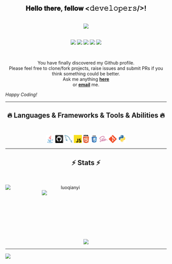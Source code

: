 <div align="center">
<h2> 𝐇𝐞𝐥𝐥𝐨 𝐭𝐡𝐞𝐫𝐞, 𝐟𝐞𝐥𝐥𝐨𝐰 <𝚍𝚎𝚟𝚎𝚕𝚘𝚙𝚎𝚛𝚜/>! </h2>
</div>
</br>
<div align="center">
<img  src="https://count.getloli.com/get/@luoqianyi"/>
</div>
</br>
<p align="center">
<a href="https://luoqianyi.top"><img src="https://img.shields.io/badge/%E4%B8%AA%E4%BA%BA%E5%8D%9A%E5%AE%A2-luoqianyi.top-blue"/></a>
 <a href="https://github.com/luoqianyi"><img src="https://img.shields.io/github/followers/luoqianyi?label=Github&style=social"/></a>
  <a href="https://gitee.com/luoqianyi"><img src="https://img.shields.io/badge/-码云-EA4335?style=flat-square&logo=Gitee&logoColor=white"/></a>
  <a href="https://blog.csdn.net/qq_45743005"><img src="https://img.shields.io/badge/-CSDN-orange?style=flat-square&logo=C&logoColor=white"/></a>
  <a href="mailto:luoqianyi0819@gmail.com"><img src="https://img.shields.io/badge/gmail-luoqianyi0819@gmail.com-Green?style=flat-square&logo=Gmail&logoColor=white&link=mailto:luoqianyi0819@gmail.com"/></a>
</p>
</br>

<div align="center">

You have finally discovered my Github profile. <br>
Please feel free to clone/fork projects, raise issues and submit PRs if you think something could be better. <br>
Ask me anything <a href="https://github.com/luoqianyi/luoqianyi/issues/new"><b>here</b></a><br>
or <a href="mailto:luoqianyi0819@foxmail.com"><b>email</b></a> me.

</div>
<i>Happy Coding!</i>

</br>
<hr>

<h2 align="center">🔥 Languages & Frameworks & Tools & Abilities 🔥</h2>

<br>

<p align="center">
<code><img title="Java" height="25" src="images/java-original.svg"></code>
<code><img title="GitHub" height="25" src="images/github.svg"></code>
<code><img title="MySQL" height="25" src="images/mysql.svg"></code>
<code><img title="Javascript" height="25" src="images/javascript.svg"></code>
<code><img title="HTML5" height="25" src="images/html5.svg"></code>
<code><img title="CSS" height="25" src="images/css.svg"></code>
<code><img title="SASS" height="25" src="images/sass.svg"></code>
<code><img title="Git" height="25" src="images/git-original.svg"></code>
<code><img title="Python" height="25" src="images/python-original.svg"></code>
</p>
<hr>

<h2 align="center">⚡ Stats ⚡</h2>

<br>

<p align=center>

<div align=center>

<a href="https://github.com/luoqianyi/" title="Go to Source">

<img align="left" width=390 src="https://github-readme-streak-stats.herokuapp.com/?user=luoqianyi&theme=react&border=61dafb&hide_border=true" alt="luoqianyi" />

</a>

<a href="https://github.com/luoqianyi" title="Go to Source">

<img align="right" width=390 src="https://github-readme-stats.vercel.app/api?username=luoqianyi&show_icons=true&theme=react&border_color=61dafb&hide_border=true" />

</a>

</div>

<br><br><br><br><br><br><br><br><br>

<div align=center>

<a href="https://github.com/luoqianyi">

<img width=325 align="center" src="https://github-readme-stats.vercel.app/api/top-langs/?username=luoqianyi&hide=hide=html,smarty,Roff,CSS,Tcl,SCSS&title_color=61dafb&text_color=ffffff&icon_color=61dafb&bg_color=20232a&langs_count=8&layout=compact&border_color=61dafb&hide_border=true" />

</a>

</div>

</p>
<hr>

<img src="https://activity-graph.herokuapp.com/graph?username=luoqianyi&theme=react-dark&bg_color=20232a&hide_border=true">
</div>
